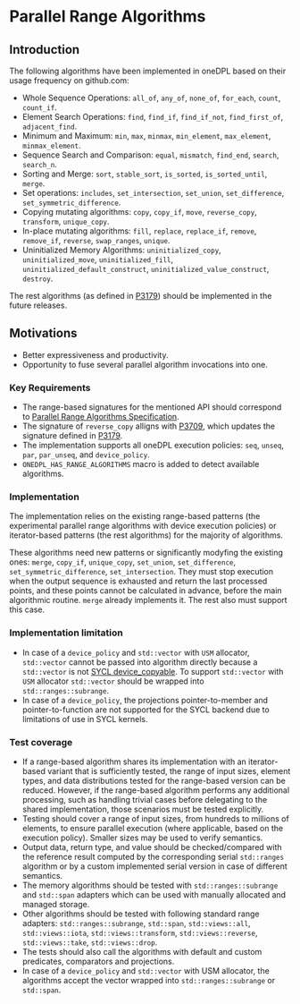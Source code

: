 # Parallel Range Algorithms

## Introduction
The following algorithms have been implemented in oneDPL based on
their usage frequency on github.com:
- Whole Sequence Operations: `all_of`, `any_of`, `none_of`, `for_each`, `count`, `count_if`.
- Element Search Operations: `find`, `find_if`, `find_if_not`, `find_first_of`, `adjacent_find`.
- Minimum and Maximum: `min`, `max`, `minmax`, `min_element`, `max_element`, `minmax_element`.
- Sequence Search and Comparison: `equal`, `mismatch`, `find_end`, `search`, `search_n`.
- Sorting and Merge: `sort`, `stable_sort`, `is_sorted`, `is_sorted_until`, `merge`.
- Set operations: `includes`, `set_intersection`, `set_union`, `set_difference`,
  `set_symmetric_difference`.
- Copying mutating algorithms: `copy`, `copy_if`, `move`, `reverse_copy`, `transform`,
  `unique_copy`.
- In-place mutating algorithms: `fill`, `replace`, `replace_if`, `remove`, `remove_if`, `reverse`,
  `swap_ranges`, `unique`.
- Uninitialized Memory Algorithms: `uninitialized_copy`, `uninitialized_move`, `uninitialized_fill`,
  `uninitialized_default_construct`, `uninitialized_value_construct`, `destroy`.

The rest algorithms (as defined in [P3179](https://wg21.link/p3179))
should be implemented in the future releases.

## Motivations
- Better expressiveness and productivity.
- Opportunity to fuse several parallel algorithm invocations into one.

### Key Requirements
- The range-based signatures for the mentioned API should correspond to
  [Parallel Range Algorithms Specification](https://github.com/uxlfoundation/oneAPI-spec/blob/main/source/elements/oneDPL/source/parallel_api/parallel_range_api.rst).
- The signature of `reverse_copy` alligns with [P3709](https://wg21.link/p3709),
  which updates the signature defined in [P3179](https://wg21.link/p3179).
- The implementation supports all oneDPL execution policies:
  `seq`, `unseq`, `par`, `par_unseq`, and `device_policy`.
- `ONEDPL_HAS_RANGE_ALGORITHMS` macro is added to detect available algorithms.

### Implementation
The implementation relies on the existing
range-based patterns (the experimental parallel range algorithms with device execution policies) or
iterator-based patterns (the rest algorithms) for the majority of algorithms.

These algorithms need new patterns or significantly modyfing the existing ones:
`merge`,  `copy_if`, `unique_copy`,
`set_union`, `set_difference`, `set_symmetric_difference`, `set_intersection`.
They must stop execution when the output sequence is exhausted and return the last processed points,
and these points cannot be calculated in advance, before the main algorithmic routine.
`merge` already implements it. The rest also must support this case.

### Implementation limitation
- In case of a `device_policy` and `std::vector` with `USM` allocator,
  `std::vector` cannot be passed into algorithm directly because a `std::vector` is not
  [SYCL device_copyable](https://registry.khronos.org/SYCL/specs/sycl-2020/html/sycl-2020.html#sec::device.copyable).
  To support `std::vector` with `USM` allocator
  `std::vector` should be wrapped into `std::ranges::subrange`.
- In case of a `device_policy`, the projections pointer-to-member and pointer-to-function
  are not supported for the SYCL backend due to limitations of use in SYCL kernels.

### Test coverage
- If a range-based algorithm shares its implementation with an iterator-based variant
  that is sufficiently tested,
  the range of input sizes, element types, and data distributions tested
  for the range-based version can be reduced.
  However, if the range-based algorithm performs any additional processing,
  such as handling trivial cases before delegating to the shared implementation,
  those scenarios must be tested explicitly.
- Testing should cover a range of input sizes,
  from hundreds to millions of elements, to ensure parallel execution
  (where applicable, based on the execution policy). Smaller sizes may be used to verify semantics.
- Output data, return type, and value should be checked/compared with the reference result
  computed by the corresponding serial `std::ranges` algorithm or
  by a custom implemented serial version in case of different semantics.
- The memory algorithms should be tested with `std::ranges::subrange` and `std::span`
  adapters which can be used with manually allocated and managed storage.
- Other algorithms should be tested with following standard range adapters:
  `std::ranges::subrange`, `std::span`, `std::views::all`, `std::views::iota`,
  `std::views::transform`, `std::views::reverse`, `std::views::take`, `std::views::drop`.
- The tests should also call the algorithms with default and custom predicates,
  comparators and projections.
- In case of a `device_policy` and `std::vector` with USM allocator,
  the algorithms accept the vector wrapped into `std::ranges::subrange` or `std::span`.
